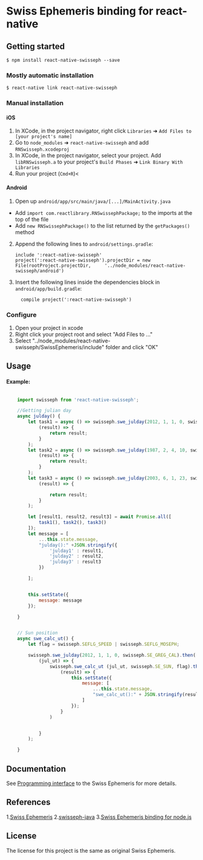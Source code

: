 
# Swiss Ephemeris binding for react-native

## Getting started

`$ npm install react-native-swisseph --save`

### Mostly automatic installation

`$ react-native link react-native-swisseph`

### Manual installation


#### iOS

1. In XCode, in the project navigator, right click `Libraries` ➜ `Add Files to [your project's name]`
2. Go to `node_modules` ➜ `react-native-swisseph` and add `RNSwisseph.xcodeproj`
3. In XCode, in the project navigator, select your project. Add `libRNSwisseph.a` to your project's `Build Phases` ➜ `Link Binary With Libraries`
4. Run your project (`Cmd+R`)<

#### Android

1. Open up `android/app/src/main/java/[...]/MainActivity.java`
  - Add `import com.reactlibrary.RNSwissephPackage;` to the imports at the top of the file
  - Add `new RNSwissephPackage()` to the list returned by the `getPackages()` method
2. Append the following lines to `android/settings.gradle`:
  	```
  	include ':react-native-swisseph'
  	project(':react-native-swisseph').projectDir = new File(rootProject.projectDir, 	'../node_modules/react-native-swisseph/android')
  	```
3. Insert the following lines inside the dependencies block in `android/app/build.gradle`:
  	```
      compile project(':react-native-swisseph')
  	```



### Configure
1. Open your project in xcode
2. Right click your project root and select "Add Files to ..."
3. Select "../node_modules/react-native-swisseph/SwissEphemeris/include" folder  and click "OK"


## Usage
#### Example:
```javascript

    import swisseph from 'react-native-swisseph';

    //Getting julian day
    async julday() {
        let task1 = async () => swisseph.swe_julday(2012, 1, 1, 0, swisseph.SE_GREG_CAL).then(
            (result) => {
                return result;
            }
        );
        let task2 = async () => swisseph.swe_julday(1987, 2, 4, 10, swisseph.SE_GREG_CAL).then(
            (result) => {
                return result;
            }
        );
        let task3 = async () => swisseph.swe_julday(2003, 6, 1, 23, swisseph.SE_GREG_CAL).then(
            (result) => {

                return result;
            }
        );

        let [result1, result2, result3] = await Promise.all([
            task1(), task2(), task3()
        ]);
        let message = [
            ...this.state.message,
            "julday():" +JSON.stringify({
                'julday1' : result1,
                'julday2' : result2,
                'julday3' : result3
            })

        ];


        this.setState({
            message: message
        });

    }


    // Sun position
    async swe_calc_ut() {
        let flag = swisseph.SEFLG_SPEED | swisseph.SEFLG_MOSEPH;

        swisseph.swe_julday(2012, 1, 1, 0, swisseph.SE_GREG_CAL).then(
            (jul_ut) => {
                swisseph.swe_calc_ut (jul_ut, swisseph.SE_SUN, flag).then(
                    (result) => {
                        this.setState({
                            message: [
                                ...this.state.message,
                                "swe_calc_ut():" + JSON.stringify(result)
                            ]
                        });
                    }
                )


            }
        );

    }


```


## Documentation
See [Programming interface](http://www.astro.com/swisseph/swephprg.htm)  to the Swiss Ephemeris for more details.


## References
1.[Swiss Ephemeris](http://www.astro.com/swisseph/)
2.[swisseph-java](http://th-mack.de/download/index.html)
3.[Swiss Ephemeris binding for node.js](https://github.com/mivion/swisseph)


## License
The license for this project is the same as original Swiss Ephemeris.
